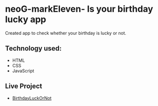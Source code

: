 # neoG-markEleven- Is your birthday lucky app

Created app to check whether your birthday is lucky or not.

## Technology used:
* HTML
* CSS
* JavaScript

## Live Project

* [BirthdayLuckOrNot](https://birthdaylckyornot.netlify.app/)
